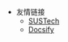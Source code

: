 <!-- _navbar.md -->



* 友情链接
  * [SUSTech](https://www.sustech.edu.cn/)
  * [Docsify](https://docsify.js.org/#/)